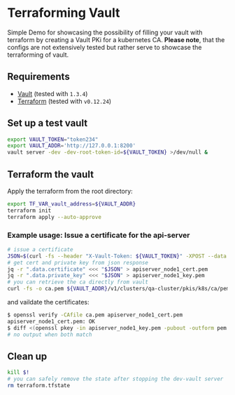 # Terraforming Vault

Simple Demo for showcasing the possibility of filling your vault with terraform by creating a Vault PKi for a kubernetes CA. **Please note**, that the configs are not extensively tested but rather serve to showcase the terraforming of vault.

## Requirements

- [Vault](https://www.vaultproject.io/downloads) (tested with `1.3.4`)
- [Terraform](https://www.terraform.io/downloads.html) (tested with `v0.12.24`)

## Set up a test vault

```sh
export VAULT_TOKEN="token234"
export VAULT_ADDR='http://127.0.0.1:8200'
vault server -dev -dev-root-token-id=${VAULT_TOKEN} >/dev/null &
```

## Terraform the vault

Apply the terraform from the root directory:

```sh
export TF_VAR_vault_address=${VAULT_ADDR}
terraform init
terraform apply --auto-approve
```

### Example usage: Issue a certificate for the api-server

```sh
# issue a certificate
JSON=$(curl -fs --header "X-Vault-Token: ${VAULT_TOKEN}" -XPOST --data @example-issue/apiserver.json ${VAULT_ADDR}/v1/clusters/qa-cluster/pkis/k8s/issue/master)
# get cert and private key from json response
jq -r ".data.certificate" <<< "$JSON" > apiserver_node1_cert.pem
jq -r ".data.private_key" <<< "$JSON" > apiserver_node1_key.pem
# you can retrieve the ca directly from vault
curl -fs -o ca.pem ${VAULT_ADDR}/v1/clusters/qa-cluster/pkis/k8s/ca/pem
```

and vaildate the certificates:

```bash
$ openssl verify -CAfile ca.pem apiserver_node1_cert.pem
apiserver_node1_cert.pem: OK
$ diff <(openssl pkey -in apiserver_node1_key.pem -pubout -outform pem | sha256sum) <(openssl x509 -in apiserver_node1_cert.pem -pubkey -noout -outform pem | sha256sum)
# no output when both match
```

## Clean up

```sh
kill $!
# you can safely remove the state after stopping the dev-vault server
rm terraform.tfstate
```
